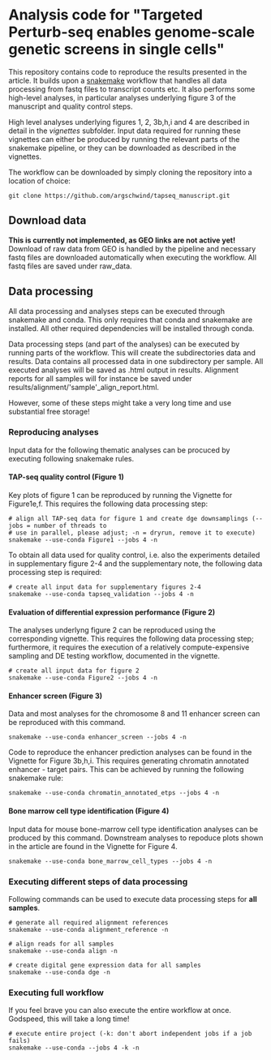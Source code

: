 # Analysis code for "Targeted Perturb-seq enables genome-scale genetic screens in single cells"

This repository contains code to reproduce the results presented in the article. It builds upon a
[snakemake](https://snakemake.readthedocs.io/en/stable/index.html#) workflow that handles all data
processing from fastq files to transcript counts etc. It also performs some high-level analyses, in 
particular analyses underlying figure 3 of the manuscript and quality control steps. 

High level analyses underlying figures 1, 2, 3b,h,i and 4 are described in detail in the *vignettes* subfolder. Input data required for running these vignettes can either be produced by running the
relevant parts of the snakemake pipeline, or they can be downloaded as described in the vignettes.  

The workflow can be downloaded by simply cloning the repository into a location of choice:
```
git clone https://github.com/argschwind/tapseq_manuscript.git
```

## Download data
**This is currently not implemented, as GEO links are not active yet!**
Download of raw data from GEO is handled by the pipeline and necessary fastq files are downloaded
automatically when executing the workflow. All fastq files are saved under raw_data.

## Data processing
All data processing and analyses steps can be executed through snakemake and conda. This only
requires that conda and snakemake are installed. All other required dependencies will be installed
through conda.

Data processing steps (and part of the analyses) can be executed by running parts of the workflow.
This will create the subdirectories data and results. Data contains all processed data in one
subdirectory per sample. All executed analyses will be saved as .html output in results. Alignment
reports for all samples will for instance be saved under
results/alignment/'sample'_align_report.html.

However, some of these steps might take a very long time and use substantial free storage!

### Reproducing analyses 
Input data for the following thematic analyses can be procuced by executing following snakemake
rules.

#### TAP-seq quality control (Figure 1)

Key plots of figure 1 can be reproduced by running the Vignette for Figure1e,f. This requires the
following data processing step:
```
# align all TAP-seq data for figure 1 and create dge downsamplings (--jobs = number of threads to
# use in parallel, please adjust; -n = dryrun, remove it to execute)
snakemake --use-conda Figure1 --jobs 4 -n
```

To obtain all data used for quality control, i.e. also the experiments detailed in supplementary
figure 2-4 and the supplementary note, the following data processing step is required:
```
# create all input data for supplementary figures 2-4
snakemake --use-conda tapseq_validation --jobs 4 -n
```

#### Evaluation of differential expression performance (Figure 2)

The analyses underlyng figure 2 can be reproduced using the corresponding vignette. This requires
the following data processing step; furthermore, it requires the execution of a relatively
compute-expensive sampling and DE testing workflow, documented in the vignette.
```
# create all input data for figure 2
snakemake --use-conda Figure2 --jobs 4 -n
```


#### Enhancer screen (Figure 3)
Data and most analyses for the chromosome 8 and 11 enhancer screen can be reproduced with this
command.
```
snakemake --use-conda enhancer_screen --jobs 4 -n
```

Code to reproduce the enhancer prediction analyses can be found in the Vignette for Figure 3b,h,i.
This requires generating chromatin annotated enhancer - target pairs. This can be achieved by
running the following snakemake rule:
```
snakemake --use-conda chromatin_annotated_etps --jobs 4 -n
```

#### Bone marrow cell type identification (Figure 4)
Input data for mouse bone-marrow cell type identification analyses can be produced by this command.
Downstream analyses to repoduce plots shown in the article are found in the Vignette for Figure 4.
```
snakemake --use-conda bone_marrow_cell_types --jobs 4 -n
```

### Executing different steps of data processing
Following commands can be used to execute data processing steps for **all samples**.
```
# generate all required alignment references
snakemake --use-conda alignment_reference -n

# align reads for all samples
snakemake --use-conda align -n

# create digital gene expression data for all samples
snakemake --use-conda dge -n
```

### Executing full workflow
If you feel brave you can also execute the entire workflow at once. Godspeed, this will take a long
time!
```
# execute entire project (-k: don't abort independent jobs if a job fails)
snakemake --use-conda --jobs 4 -k -n
```
